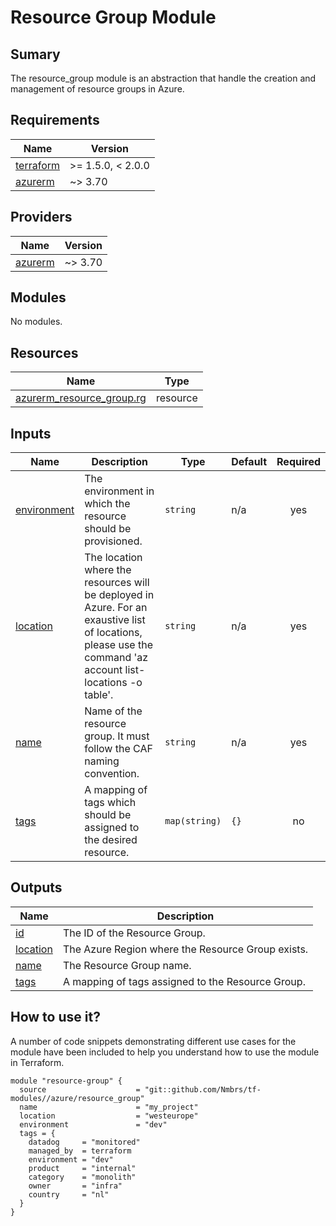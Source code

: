 # Resource Group Module

## Sumary

The resource_group module is an abstraction that handle the creation and management of resource groups in Azure.

## Requirements

| Name | Version |
|------|---------|
| <a name="requirement_terraform"></a> [terraform](#requirement\_terraform) | >= 1.5.0, < 2.0.0 |
| <a name="requirement_azurerm"></a> [azurerm](#requirement\_azurerm) | ~> 3.70 |

## Providers

| Name | Version |
|------|---------|
| <a name="provider_azurerm"></a> [azurerm](#provider\_azurerm) | ~> 3.70 |

## Modules

No modules.

## Resources

| Name | Type |
|------|------|
| [azurerm_resource_group.rg](https://registry.terraform.io/providers/hashicorp/azurerm/latest/docs/resources/resource_group) | resource |

## Inputs

| Name | Description | Type | Default | Required |
|------|-------------|------|---------|:--------:|
| <a name="input_environment"></a> [environment](#input\_environment) | The environment in which the resource should be provisioned. | `string` | n/a | yes |
| <a name="input_location"></a> [location](#input\_location) | The location where the resources will be deployed in Azure. For an exaustive list of locations, please use the command 'az account list-locations -o table'. | `string` | n/a | yes |
| <a name="input_name"></a> [name](#input\_name) | Name of the resource group. It must follow the CAF naming convention. | `string` | n/a | yes |
| <a name="input_tags"></a> [tags](#input\_tags) | A mapping of tags which should be assigned to the desired resource. | `map(string)` | `{}` | no |

## Outputs

| Name | Description |
|------|-------------|
| <a name="output_id"></a> [id](#output\_id) | The ID of the Resource Group. |
| <a name="output_location"></a> [location](#output\_location) | The Azure Region where the Resource Group exists. |
| <a name="output_name"></a> [name](#output\_name) | The Resource Group name. |
| <a name="output_tags"></a> [tags](#output\_tags) | A mapping of tags assigned to the Resource Group. |

## How to use it?

A number of code snippets demonstrating different use cases for the module have been included to help you understand how to use the module in Terraform.

```hcl
module "resource-group" {
  source                    = "git::github.com/Nmbrs/tf-modules//azure/resource_group"
  name                      = "my_project"
  location                  = "westeurope"
  environment               = "dev"
  tags = {
    datadog     = "monitored"
    managed_by  = terraform
    environment = "dev"
    product     = "internal"
    category    = "monolith"
    owner       = "infra"
    country     = "nl"
  }
}
```